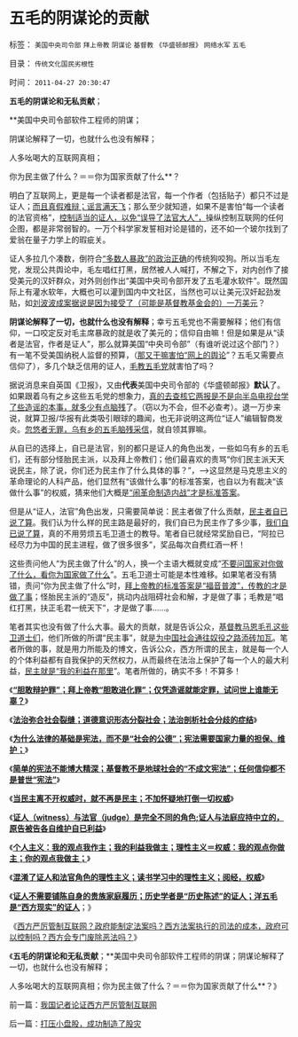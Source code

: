 # 五毛的阴谋论的贡献

标签： `美国中央司令部` `拜上帝教` `阴谋论` `基督教` `《华盛顿邮报》` `网络水军` `五毛` 

目录： `传统文化国民劣根性`

时间： `2011-04-27 20:30:47`

**五毛的阴谋论和无私贡献**；

**美国中央司令部软件工程师的阴谋；

阴谋论解释了一切，也就什么也没有解释；

人多吆喝大的互联网真相；

你为民主做了什么？＝＝你为国家贡献了什么**？

明白了互联网上，更是每一个读者都是法官，每一个作者（包括贴子）都只不过是证人；[而且真假难辩；谣言满天飞](../../../2011/1/24/什么是法治？中世纪道德法庭公信力何来？.md)；那么至少就知道，如果不是害怕“每一个读者的法官资格”，[控制适当的证人，以免“误导了法官大人”，](../../../2010/11/30/为什么处罚造谣将制造恐慌？.md)操纵控制互联网的任何企图，都是非常弱智的。一万个科学家发誓相对论是错的，还不如一个玻尔找到了爱翁在量子力学上的瑕疵关。

证人多拉几个凑数，倒符合[“多数人暴政”的政治正确](../../../2011/4/21/民主乍整才是好东西？.md)的传统狗咬狗。所以当毛左党，发现公共舆论中，毛左唱红打黑，居然被人人喊打，不解之下，对内创作了接受美元的汉奸群众，对外则创作出“美国中央司令部开发了五毛灌水软件”。既然国际上有灌水软年，大概也可以灌到国内中文社区，当然也可以让美元汉奸起劲发贴，如[刘波波成案据说是因为接受了（可能是基督教基金会的）一万美元](http://darthvad123.wordpress.com/2011/04/03/%E4%B8%BA%E4%BB%80%E4%B9%88%E4%B8%8D%E8%83%BD%E5%9B%A0%E8%A8%80%E8%8E%B7%E7%BD%AA%E7%9A%84%E7%BB%8F%E6%B5%8E%E5%AD%A6%E5%8E%9F%E5%9B%A0/)？

**阴谋论解释了一切，也就什么也没有解释**；幸亏五毛党也不需要解释；他们有信仰，一口咬定反对毛主席暴政的就是收了美元的；信仰自由嘛！但是如果是从“读者是法官，作者是证人”，那么就算美国“中央司令部”（有谁听说过这个部门？）有一笔不受美国纳税人监督的预算，（[那又干嘛害怕“网上的舆论](../../../2010/5/14/传染性精神病看“民主”确实会乱的.md)”？五毛又需要点信仰了），多几个缺乏信用的证人，[毛教五毛党](http://hi.baidu.com/darthchn/blog/item/0c1a63b59081627a8bd4b2bc.html)就害怕了吗？

据说消息来自英国《卫报》，又由**代表**美国中央司令部的《华盛顿邮报》**默认**了。如果跟着乌有之乡这些五毛党的想象力，[真的去查核它两报是不是向半岛电视台学了些造谣的本事，就多少有点脑残](../../../2010/1/6/读而不知书不如改读佛经.md)了。（窃以为不会，但不必查考）。退一万步来说，就算卫报/华报有此类吸引眼球的趣闻，也无非说明这两位“证人”编辑智商发炎。[忽悠者无罪，乌有乡的五毛脑残采信](http://hi.baidu.com/darthchn/blog/item/9a8cb1fb165e278159ee90bf.html)，就自领其罪嘛。

从自已的选择上，自已是法官，别的都只是证人的角色出发，一些如乌有乡的五毛们，还有部分怪胎民主派，以及拜上帝教们；他们最喜欢的责骂“你们民主派天天说民主，除了说，你们还为民主作了什么具体的事？”，——>这显然是马克思主义的革命理论的人科产品，他们显然有“该做什么事”的标准答案，也自以为有裁决“该做什么事”的权威，猜来他们大概是[“闹革命制造内战”才是标准答案](../../../2011/4/16/国民主权原理限制内战的干预原则.md)。

但是从“证人，法官”角色出发，只需要简单说：民主者做了什么贡献，[民主者自已说了算](../../../2011/2/1/传统知识分子没有勇气面对现实和逻辑的启蒙.md)。我们认为什么样的民主路是最好的，我们自已为民主作了多少事，[我们自已说了算](../../../2010/3/14/民主启蒙者不要把自已当成耶稣.md)，真的不用劳烦五毛卫道士的教导。笔者自已就经常奖励自已，“阿拉已经尽力为中国的民主进程，做了很多很多”，奖品每次自费红酒一杯！

这些责问他人“为民主做了什么”的人，换一个主语大概就变成“[不要问国家对你做了什么，看你为国家做了什么](../../../2009/7/28/不要问国家对你做了什么，要问你为国家做了什么.md)”。五毛卫道士可能是本性难移。如果笔者没有猜错，责问“你为民主做了什么”时，[拜上帝教的标准答案是“福音普渡”，传教的才是做了事](../../../2009/6/14/西教信仰人士不应以传教为目的参与中国政治生活.md)；怪胎民主派的“造反”，挑动内战阻碍社会和解，才是做了事；毛教是“唱红打黑，扶正毛君一统天下”，才是做了事……。

笔者其实也没有做了什么大事。最大的贡献，就是告诉公众，[基督教马恩毛孔这些卫道士们](../../../2010/3/2/“反科学反民主的敌人”可能只是普通“人”.md)，他们所做的所谓“民主事”，就是[为中国社会通往奴役之路添砖加瓦](http://darthvad.blog.sohu.com/157238808.html)。笔者所做的事，就是用力所能及的博文，告诉公众，西方所谓的民主，就是每一个人的个体利益都有自我保护的天然权力，从而最终在法治上保护了每一个人的最大利益，[民主就是“我的利益在那里](http://darthvad.blog.sohu.com/164018986.html)”。笔者所做的，确实不多！不算多！

《[**“胆敢辩护罪”；拜上帝教“胆敢进化罪”；仅凭造谣就能定罪，试问世上谁能无辜？**](../../../2011/4/23/谁能无辜“胆敢辩护罪”和“胆敢进化罪”.md)》

《[**法治弥合社会裂缝；道德意识形态分裂社会；法治剖析社会分歧的症结**](../../../2011/4/23/法治弥合社会；人治制造分裂.md)》

《[**为什么法律的基础是宪法，而不是“社会的公德”；宪法需要国家力量的担保、维护；**](../../../2011/4/24/法律的根本是宪法不是公德.md)》

《[**简单的宪法不能博大精深；基督教不是地球社会的“不成文宪法”；任何信仰都不是普世“宪法”**](../../../2011/4/24/宪法要简单易懂，不能博大精深.md)》

《[**当民主离不开权威时，就不再是民主；不加怀疑地打倒一切权威**](../../../2011/4/24/《通往奴役之路》之权威美国和美国的权威.md)》

《[**证人（witness）与法官（judge）是完全不同的角色;证人与法庭应持中立的，原告被告各自维护自已利益**](../../../2011/4/25/不真实的，不一定作假的；.md)》

《[**个人主义：我的观点我作主；我的利益我做主；理性主义＝权威：我的观点你做主；你的观点我做主；**](../../../2011/4/25/“我的观点我作主”和理性主义的权威.md)》

《[**混淆了证人和法官角色的理性主义；读书学习中的理性主义；阅经，权威**](../../../2011/4/25/混淆了证人和法官角色的理性主义.md)》

《[**证人不需要铺陈自身的贵族家庭履历；历史学者是“历史陈述”的证人；洋五毛是“西方现实”的证人**](../../../2011/4/27/理性主义者自爆隐私的权威性.md)；》

《[西方严厉管制互联网？政府能制定法案吗？西方法案执行的司法的成本，政府可以控制吗？西方会专门废除恶法吗？](../../../2011/4/27/我国记者论证西方严厉管制互联网.md)》

《**五毛的阴谋论和无私贡献**；**美国中央司令部软件工程师的阴谋；阴谋论解释了一切，也就什么也没有解释；

人多吆喝大的互联网真相；你为民主做了什么？＝＝你为国家贡献了什么**？》



前一篇：[我国记者论证西方严厉管制互联网](../../../2011/4/27/我国记者论证西方严厉管制互联网.md)

后一篇：[打压小盘股，成功制造了股灾](../../../2011/4/28/打压小盘股，成功制造了股灾.md)